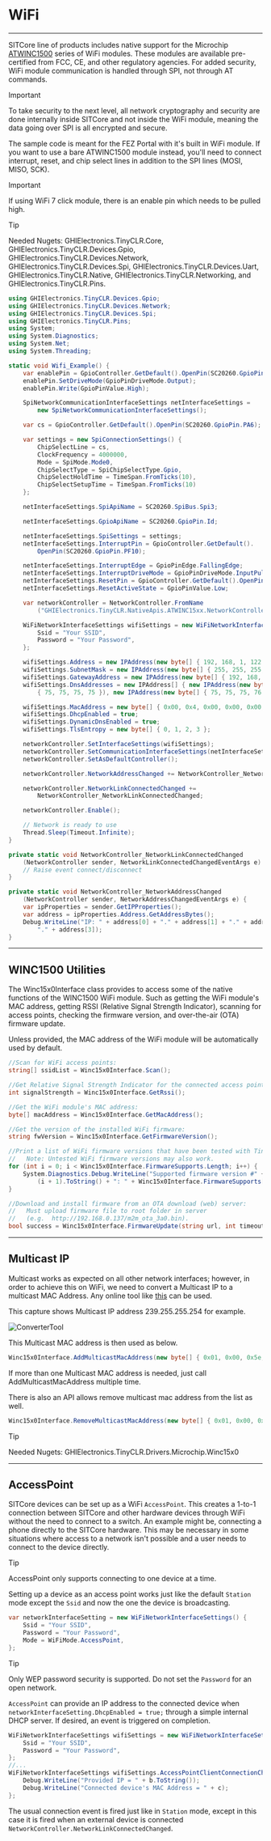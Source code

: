 ﻿# WiFi
---
SITCore line of products includes native support for the Microchip [ATWINC1500](https://www.microchip.com/wwwproducts/en/ATwinc1500) series of WiFi modules. These modules are available pre-certified from FCC, CE, and other regulatory agencies. For added security, WiFi module communication is handled through SPI, not through AT commands.

>[!IMPORTANT]
>To take security to the next level, all network cryptography and security are done internally inside SITCore and not inside the WiFi module, meaning the data going over SPI is all encrypted and secure.

The sample code is meant for the FEZ Portal with it's built in WiFi module. If you want to use a bare ATWINC1500 module instead, you'll need to connect interrupt, reset, and chip select lines in addition to the SPI lines (MOSI, MISO, SCK).

> [!IMPORTANT] 
> If using WiFi 7 click module, there is an enable pin which needs to be pulled high.


>[!TIP]
>Needed Nugets: GHIElectronics.TinyCLR.Core, GHIElectronics.TinyCLR.Devices.Gpio, GHIElectronics.TinyCLR.Devices.Network, GHIElectronics.TinyCLR.Devices.Spi, GHIElectronics.TinyCLR.Devices.Uart, GHIElectronics.TinyCLR.Native, GHIElectronics.TinyCLR.Networking, and GHIElectronics.TinyCLR.Pins.

```cs
using GHIElectronics.TinyCLR.Devices.Gpio;
using GHIElectronics.TinyCLR.Devices.Network;
using GHIElectronics.TinyCLR.Devices.Spi;
using GHIElectronics.TinyCLR.Pins;
using System;
using System.Diagnostics;
using System.Net;
using System.Threading;

static void Wifi_Example() {
    var enablePin = GpioController.GetDefault().OpenPin(SC20260.GpioPin.PA8);
    enablePin.SetDriveMode(GpioPinDriveMode.Output);
    enablePin.Write(GpioPinValue.High);

    SpiNetworkCommunicationInterfaceSettings netInterfaceSettings =
        new SpiNetworkCommunicationInterfaceSettings();

    var cs = GpioController.GetDefault().OpenPin(SC20260.GpioPin.PA6);

    var settings = new SpiConnectionSettings() {
        ChipSelectLine = cs,
        ClockFrequency = 4000000,
        Mode = SpiMode.Mode0,
        ChipSelectType = SpiChipSelectType.Gpio,
        ChipSelectHoldTime = TimeSpan.FromTicks(10),
        ChipSelectSetupTime = TimeSpan.FromTicks(10)
    };

    netInterfaceSettings.SpiApiName = SC20260.SpiBus.Spi3;

    netInterfaceSettings.GpioApiName = SC20260.GpioPin.Id;

    netInterfaceSettings.SpiSettings = settings;
    netInterfaceSettings.InterruptPin = GpioController.GetDefault().
        OpenPin(SC20260.GpioPin.PF10);

    netInterfaceSettings.InterruptEdge = GpioPinEdge.FallingEdge;
    netInterfaceSettings.InterruptDriveMode = GpioPinDriveMode.InputPullUp;
    netInterfaceSettings.ResetPin = GpioController.GetDefault().OpenPin(SC20260.GpioPin.PC3);
    netInterfaceSettings.ResetActiveState = GpioPinValue.Low;

    var networkController = NetworkController.FromName
        ("GHIElectronics.TinyCLR.NativeApis.ATWINC15xx.NetworkController");

    WiFiNetworkInterfaceSettings wifiSettings = new WiFiNetworkInterfaceSettings() {
        Ssid = "Your SSID",
        Password = "Your Password",
    };

    wifiSettings.Address = new IPAddress(new byte[] { 192, 168, 1, 122 });
    wifiSettings.SubnetMask = new IPAddress(new byte[] { 255, 255, 255, 0 });
    wifiSettings.GatewayAddress = new IPAddress(new byte[] { 192, 168, 1, 1 });
    wifiSettings.DnsAddresses = new IPAddress[] { new IPAddress(new byte[]
        { 75, 75, 75, 75 }), new IPAddress(new byte[] { 75, 75, 75, 76 }) };

    wifiSettings.MacAddress = new byte[] { 0x00, 0x4, 0x00, 0x00, 0x00, 0x00 };
    wifiSettings.DhcpEnabled = true;
    wifiSettings.DynamicDnsEnabled = true;
    wifiSettings.TlsEntropy = new byte[] { 0, 1, 2, 3 };

    networkController.SetInterfaceSettings(wifiSettings);
    networkController.SetCommunicationInterfaceSettings(netInterfaceSettings);
    networkController.SetAsDefaultController();

    networkController.NetworkAddressChanged += NetworkController_NetworkAddressChanged;

    networkController.NetworkLinkConnectedChanged +=
        NetworkController_NetworkLinkConnectedChanged;

    networkController.Enable();

    // Network is ready to use
    Thread.Sleep(Timeout.Infinite);
}

private static void NetworkController_NetworkLinkConnectedChanged
    (NetworkController sender, NetworkLinkConnectedChangedEventArgs e) {
    // Raise event connect/disconnect
}

private static void NetworkController_NetworkAddressChanged
    (NetworkController sender, NetworkAddressChangedEventArgs e) {
    var ipProperties = sender.GetIPProperties();
    var address = ipProperties.Address.GetAddressBytes();
    Debug.WriteLine("IP: " + address[0] + "." + address[1] + "." + address[2] +
        "." + address[3]);
}
```
---
## WINC1500 Utilities

The Winc15x0Interface class provides to access some of the native functions of the WINC1500 WiFi module. Such as getting the WiFi module's MAC address, getting RSSI (Relative Signal Strength Indicator), scanning for access points, checking the firmware version, and over-the-air (OTA) firmware update.

Unless provided, the MAC address of the WiFi module will be automatically used by default.

```cs
//Scan for WiFi access points:
string[] ssidList = Winc15x0Interface.Scan();

//Get Relative Signal Strength Indicator for the connected access point:
int signalStrength = Winc15x0Interface.GetRssi();

//Get the WiFi module's MAC address:
byte[] macAddress = Winc15x0Interface.GetMacAddress(); 

//Get the version of the installed WiFi firmware:
string fwVersion = Winc15x0Interface.GetFirmwareVersion();

//Print a list of WiFi firmware versions that have been tested with TinyCLR OS.
//   Note: Untested WiFi firmware versions may also work.
for (int i = 0; i < Winc15x0Interface.FirmwareSupports.Length; i++) {
    System.Diagnostics.Debug.WriteLine("Supported firmware version #" +
        (i + 1).ToString() + ": " + Winc15x0Interface.FirmwareSupports[i].ToString());
}

//Download and install firmware from an OTA download (web) server:
//   Must upload firmware file to root folder in server
//   (e.g.  http://192.168.0.137/m2m_ota_3a0.bin).
bool success = Winc15x0Interface.FirmwareUpdate(string url, int timeout);
```
---
## Multicast IP

Multicast works as expected on all other network interfaces; however, in order to achieve this on WiFi, we need to convert a Multicast IP to a multicast MAC Address. Any online tool like [this](http://dqnetworks.ie/toolsinfo.d/multicastaddressing.html) can be used.

This capture shows Multicast IP address 239.255.255.254 for example.

![ConverterTool](images/mac-address.jpg)

This Multicast MAC address is then used as below.

```cs 
Winc15x0Interface.AddMulticastMacAddress(new byte[] {​​​​​​​​ 0x01, 0x00, 0x5e, 0x7f, 0xff, 0xfe }​​​​​​​​);
```

If more than one Multicast MAC address is needed, just call AddMulticastMacAddress multiple time.

There is also an API allows remove multicast mac address from the list as well.

```cs 
Winc15x0Interface.RemoveMulticastMacAddress(new byte[] {​​​​​​​​ 0x01, 0x00, 0x5e, 0x7f, 0xff, 0xfe }​​​​​​​​);
```

>[!TIP]
>Needed Nugets: GHIElectronics.TinyCLR.Drivers.Microchip.Winc15x0

---

## AccessPoint
SITCore devices can be set up as a WiFi `AccessPoint`. This creates a 1-to-1 connection between SITCore and other hardware devices through WiFi without the need to connect to a switch. An example might be, connecting a phone directly to the SITCore hardware. This may be necessary in some situations where access to a network isn't possible and a user needs to connect to the device directly. 

>[!TIP]
>AccessPoint only supports connecting to one device at a time.

Setting up a device as an access point works just like the default `Station` mode except the `Ssid` and now the one the device is broadcasting.

```cs
var networkInterfaceSetting = new WiFiNetworkInterfaceSettings() {
    Ssid = "Your SSID",
    Password = "Your Password",
    Mode = WiFiMode.AccessPoint,
};

```

>[!TIP]
>Only WEP password security is supported. Do not set the `Password` for an open network.

`AccessPoint` can provide an IP address to the connected device when `networkInterfaceSetting.DhcpEnabled = true;` through a simple internal DHCP server. If desired, an event is triggered on completion.

```cs
WiFiNetworkInterfaceSettings wifiSettings = new WiFiNetworkInterfaceSettings() {
    Ssid = "Your SSID",
    Password = "Your Password",
};
//...
WiFiNetworkInterfaceSettings wifiSettings.AccessPointClientConnectionChanged += (a, b, c) => {
    Debug.WriteLine("Provided IP = " + b.ToString());
    Debug.WriteLine("Connected device's MAC Address = " + c);
};
```
The usual connection event is fired just like in `Station` mode, except in this case it is fired when an external device is connected `NetworkController.NetworkLinkConnectedChanged`.


